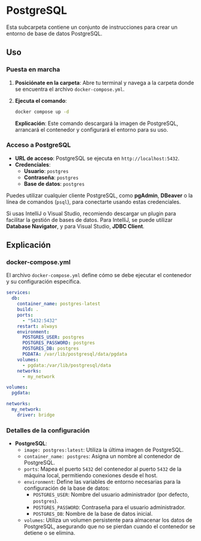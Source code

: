 # PostgreSQL

Esta subcarpeta contiene un conjunto de instrucciones para crear un entorno de base de datos PostgreSQL.

## Uso

### Puesta en marcha

1. **Posiciónate en la carpeta**: Abre tu terminal y navega a la carpeta donde se encuentra el archivo `docker-compose.yml`.

2. **Ejecuta el comando**:

   ```bash
   docker compose up -d
   ```

   **Explicación**: Este comando descargará la imagen de PostgreSQL, arrancará el contenedor y configurará el entorno para su uso.

### Acceso a PostgreSQL

- **URL de acceso**: PostgreSQL se ejecuta en `http://localhost:5432`.
- **Credenciales**:
  - **Usuario**: `postgres`
  - **Contraseña**: `postgres`
  - **Base de datos**: `postgres`
  
Puedes utilizar cualquier cliente PostgreSQL, como **pgAdmin**, **DBeaver** o la línea de comandos (`psql`), para conectarte usando estas credenciales.

Si usas IntelliJ o Visual Studio, recomiendo descargar un plugin para facilitar la gestión de bases de datos. Para IntelliJ, se puede utilizar **Database Navigator**, y para Visual Studio, **JDBC Client**.

## Explicación

### docker-compose.yml

El archivo `docker-compose.yml` define cómo se debe ejecutar el contenedor y su configuración específica.

```yaml
services:
  db:
    container_name: postgres-latest
    build: .
    ports:
      - "5432:5432"
    restart: always
    environment:
      POSTGRES_USER: postgres
      POSTGRES_PASSWORD: postgres
      POSTGRES_DB: postgres
      PGDATA: /var/lib/postgresql/data/pgdata
    volumes:
      - pgdata:/var/lib/postgresql/data
    networks:
      - my_network

volumes:
  pgdata:

networks:
  my_network:
    driver: bridge
```

### Detalles de la configuración

- **PostgreSQL**:
  - `image: postgres:latest`: Utiliza la última imagen de PostgreSQL.
  - `container_name: postgres`: Asigna un nombre al contenedor de PostgreSQL.
  - `ports`: Mapea el puerto `5432` del contenedor al puerto `5432` de la máquina local, permitiendo conexiones desde el host.
  - `environment`: Define las variables de entorno necesarias para la configuración de la base de datos:
    - `POSTGRES_USER`: Nombre del usuario administrador (por defecto, `postgres`).
    - `POSTGRES_PASSWORD`: Contraseña para el usuario administrador.
    - `POSTGRES_DB`: Nombre de la base de datos inicial.
  - `volumes`: Utiliza un volumen persistente para almacenar los datos de PostgreSQL, asegurando que no se pierdan cuando el contenedor se detiene o se elimina.
